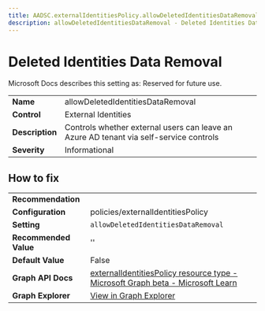 ```yaml
---
title: AADSC.externalIdentitiesPolicy.allowDeletedIdentitiesDataRemoval
description: allowDeletedIdentitiesDataRemoval - Deleted Identities Data Removal
---
```


# Deleted Identities Data Removal

Microsoft Docs describes this setting as: Reserved for future use.

| | |
|-|-|
| **Name** | allowDeletedIdentitiesDataRemoval |
| **Control** | External Identities |
| **Description** | Controls whether external users can leave an Azure AD tenant via self-service controls |
| **Severity** | Informational |

## How to fix
| | |
|-|-|
| **Recommendation** |  |
| **Configuration** | policies/externalIdentitiesPolicy |
| **Setting** | `allowDeletedIdentitiesDataRemoval` |
| **Recommended Value** | '' |
| **Default Value** | False |
| **Graph API Docs** | [externalIdentitiesPolicy resource type - Microsoft Graph beta - Microsoft Learn](https://learn.microsoft.com/en-us/graph/api/resources/externalidentitiespolicy) |
| **Graph Explorer** | [View in Graph Explorer](https://developer.microsoft.com/en-us/graph/graph-explorer?request=policies/externalIdentitiesPolicy&method=GET&version=beta&GraphUrl=https://graph.microsoft.com) |



